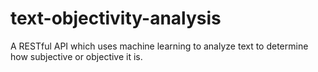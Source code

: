 # text-objectivity-analysis
A RESTful API which uses machine learning to analyze text to determine how subjective or objective it is.
